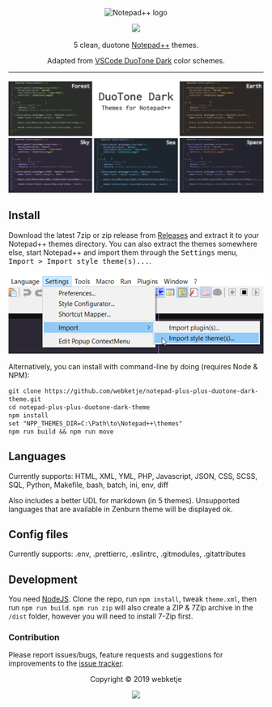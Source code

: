 <p align="center"><img src="https://notepad-plus-plus.org/images/logo.svg" width="96" height="84" alt="Notepad++ logo"/></p>
<p align="center">
  <a href="https://github.com/webketje/notepad-plus-plus-duotone-dark-theme/releases/latest">
    <img src="https://img.shields.io/github/v/release/webketje/notepad-plus-plus-duotone-dark-theme?sort=semver&style=flat-square"/>
  </a>
</p>
<p align="center">5 clean, duotone <a href="https://notepad-plus-plus.org">Notepad++</a> themes.</p>
<p align="center">Adapted from <a href="https://github.com/sallar/vscode-duotone-dark">VSCode DuoTone Dark</a> color schemes.</p>

---

![Screenshot](assets/duotone-dark-for-notepad-plus-plus.png)

## Install

Download the latest 7zip or zip release from [Releases](https://github.com/webketje/notepad-plus-plus-duotone-dark-theme/releases/latest) and extract it to your Notepad++ themes directory.
You can also extract the themes somewhere else, start Notepad++ and import them through the <kbd>Settings</kbd> menu, <kbd>Import > Import style theme(s)...</kbd>.

![](assets/install-npp.png)

Alternatively, you can install with command-line by doing (requires Node & NPM):

```batch
git clone https://github.com/webketje/notepad-plus-plus-duotone-dark-theme.git
cd notepad-plus-plus-duotone-dark-theme
npm install
set "NPP_THEMES_DIR=C:\Path\to\Notepad++\themes"
npm run build && npm run move
```

## Languages

Currently supports: HTML, XML, YML, PHP, Javascript, JSON, CSS, SCSS, SQL, Python, Makefile, bash, batch, ini, env, diff

Also includes a better UDL for markdown (in 5 themes).
Unsupported languages that are available in Zenburn theme will be displayed ok.

## Config files

Currently supports: .env, .prettierrc, .eslintrc, .gitmodules, .gitattributes

## Development

You need [NodeJS](https://nodejs.org). Clone the repo, run `npm install`, tweak `theme.xml`, then run `npm run build`. `npm run zip` will also create a ZIP & 7Zip archive in the `/dist` folder, however you will need to install 7-Zip first.

### Contribution

Please report issues/bugs, feature requests and suggestions for improvements to the [issue tracker](https://github.com/webketje/notepad-plus-plus-duotone-dark-theme/issues).

<p align="center">Copyright &copy; 2019 webketje</p>

<p align="center">
  <a href="https://github.com/webketje/notepad-plus-plus-duotone-dark-theme/LICENSE">
    <img src="https://img.shields.io/badge/License-MIT-5E81AC.svg?style=flat-square"/>
  </a>
</p>
